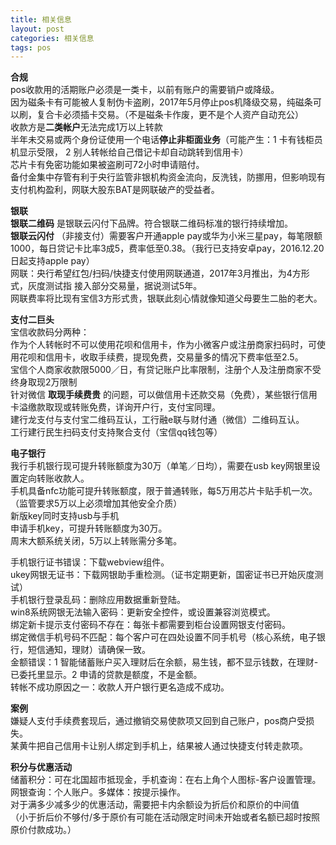 ```yaml
---
title: 相关信息
layout: post
categories: 相关信息
tags: pos
---
```

**合规**  
pos收款用的活期账户必须是一类卡，以前有账户的需要销户或降级。  
因为磁条卡有可能被人复制伪卡盗刷，2017年5月停止pos机降级交易，纯磁条可以刷，复合卡必须插卡交易。（不是磁条卡作废，更不是个人资产自动充公）  
收款方是**二类帐户**无法完成1万以上转款  
半年未交易或两个身份证使用一个电话**停止非柜面业务**（可能产生：1 卡有钱柜员机显示受限， 2 别人转帐给自己借记卡却自动跳转到信用卡）  
芯片卡有免密功能如果被盗刷可72小时申请赔付。  
备付金集中存管有利于央行监管非银机构资金流向，反洗钱，防挪用，但影响现有支付机构盈利，网联大股东BAT是网联破产的受益者。   

**银联**  
 **银联二维码** 是银联云闪付下品牌。符合银联二维码标准的银行持续增加。  
 **银联云闪付** （非接支付）需要客户开通apple pay或华为小米三星pay，每笔限额1000，每日贷记卡比率3成5，费率低至0.38。（我行已支持安卓pay，2016.12.20日起支持apple pay）    
网联：央行希望红包/扫码/快捷支付使用网联通道，2017年3月推出，为4方形式，灰度测试指
接入部分交易量，据说测试5年。  
网联费率将比现有宝信3方形式贵，银联此刻心情就像知道父母要生二胎的老大。  

**支付二巨头**  
宝信收款码分两种：  
作为个人转帐时不可以使用花呗和信用卡，作为小微客户或注册商家扫码时，可使用花呗和信用卡，收取手续费，提现免费，交易量多的情况下费率低至2.5。  
宝信个人商家收款限5000／日，有贷记账户比率限制，注册个人及注册商家不受终身取现2万限制  
针对微信 **取现手续费贵** 的问题，可以做信用卡还款交易（免费），某些银行信用卡溢缴款取现或转账免费，详询开户行，支付宝同理。  
建行龙支付与支付宝二维码互认，工行融e联与财付通（微信）二维码互认。  
工行建行民生扫码支付支持聚合支付（宝信qq钱包等）  

**电子银行**   
我行手机银行现可提升转账额度为30万（单笔／日均），需要在usb key网银里设置定向转账收款人。  
手机具备nfc功能可提升转账额度，限于普通转账，每5万用芯片卡贴手机一次。（监管要求5万以上必须增加其他安全介质）  
新版key同时支持usb与手机  
申请手机key，可提升转账额度为30万。  
周末大额系统关闭，5万以上转账需分多笔。  

手机银行证书错误：下载webview组件。  
ukey网银无证书：下载网银助手重检测。（证书定期更新，国密证书已开始灰度测试）  
手机银行登录乱码：删除应用数据重新登陆。  
win8系统网银无法输入密码：更新安全控件，或设置兼容浏览模式。  
绑定新卡提示支付密码不存在：每张卡都需要到柜台设置网银支付密码。  
绑定微信手机号码不匹配：每个客户可在四处设置不同手机号（核心系统，电子银行，短信通知，理财）请确保一致。  
金额错误：1 智能储蓄账户买入理财后在余额，易生钱，都不显示钱数，在理财-已委托里显示。2 申请的贷款是额度，不是金额。  
转帐不成功原因之一：收款人开户银行更名造成不成功。  

**案例**  
嫌疑人支付手续费套现后，通过撤销交易使款项又回到自己账户，pos商户受损失。  
某黄牛把自己信用卡让别人绑定到手机上，结果被人通过快捷支付转走款项。  

**积分与优惠活动**  
储蓄积分：可在北国超市抵现金，手机查询：在右上角个人图标-客户设置管理。网银查询：个人账户。多媒体：按提示操作。    
对于满多少减多少的优惠活动，需要把卡内余额设为折后价和原价的中间值  
（小于折后价不够付/多于原价有可能在活动限定时间未开始或者名额已超时按照原价付款成功。）